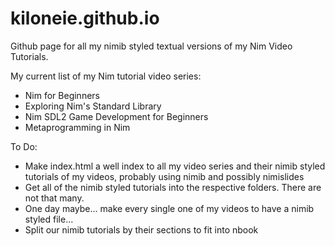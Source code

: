 # kiloneie.github.io
Github page for all my nimib styled textual versions of my Nim Video Tutorials.

My current list of my Nim tutorial video series:
- Nim for Beginners
- Exploring Nim's Standard Library
- Nim SDL2 Game Development for Beginners
- Metaprogramming in Nim

To Do:
- Make index.html a well index to all my video series and their nimib styled tutorials of my videos, probably using nimib and possibly nimislides
- Get all of the nimib styled tutorials into the respective folders. There are not that many.
- One day maybe... make every single one of my videos to have a nimib styled file...
- Split our nimib tutorials by their sections to fit into nbook